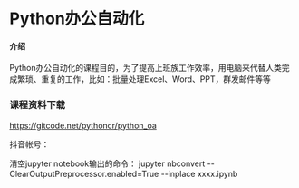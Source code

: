 # Python办公自动化

#### 介绍
Python办公自动化的课程目的，为了提高上班族工作效率，用电脑来代替人类完成繁琐、重复的工作，比如：批量处理Excel、Word、PPT，群发邮件等等


### 课程资料下载
https://gitcode.net/pythoncr/python_oa

抖音帐号：


清空jupyter notebook输出的命令：
jupyter nbconvert --ClearOutputPreprocessor.enabled=True --inplace xxxx.ipynb
